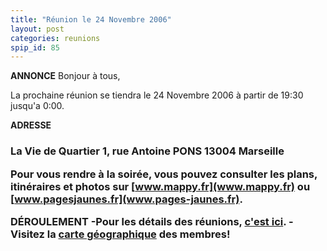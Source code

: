 ```yaml
---
title: "Réunion le 24 Novembre 2006"
layout: post
categories: reunions
spip_id: 85
---
```

**ANNONCE**
Bonjour à tous,

La prochaine réunion se tiendra le 24 Novembre 2006 à partir de 19:30 jusqu'a 0:00. 


**ADRESSE**


<h3>La Vie de Quartier
1, rue Antoine PONS
13004 Marseille



Pour vous rendre à la soirée, vous pouvez consulter les plans, itinéraires et photos sur [www.mappy.fr](www.mappy.fr) ou [www.pagesjaunes.fr](www.pages-jaunes.fr).


**DÉROULEMENT**
-Pour les détails des réunions, [c'est ici](/association/les-reunions-du-plug/).
-Visitez la [carte géographique](http://plugfr.org/map/) des membres!
